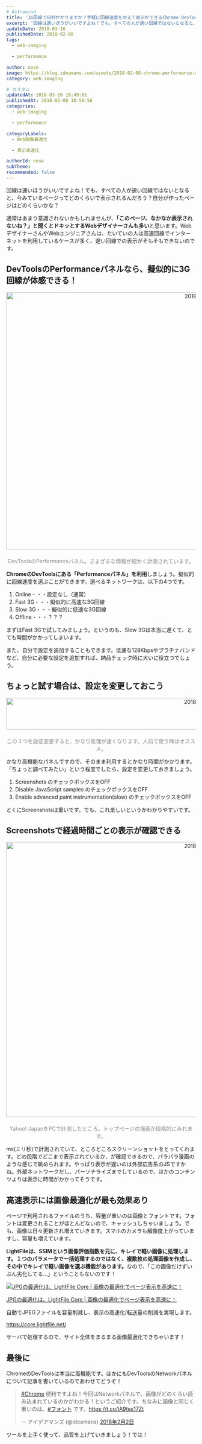 ```yaml
---
# Astrowind
title: '3G回線で何秒かかりますか？手軽に回線速度をかえて表示ができるChrome DevToolsのPerformanceパネルを使ってみよう！'
excerpt: '回線は速いほうがいいですよね！でも、すべての人が速い回線ではないとなると、今みて...'
updateDate: 2018-03-16
publishedDate: 2018-02-08
tags: 
  - web-imaging

  - performance

author: nose
image: https://blog.ideamans.com/assets/2018-02-08-chrome-performance-ogp.jpg
category: web-imaging

# カスタム
updatedAt: 2018-03-16 16:49:01
publishedAt: 2018-02-08 10:58:56
categories: 
  - web-imaging

  - performance

categoryLabels: 
  - Web画像最適化

  - 表示高速化

authorId: nose
subTheme: 
recommended: false
---
```


<p>回線は速いほうがいいですよね！でも、すべての人が速い回線ではないとなると、今みているページってどのくらいで表示されるんだろう？自分が作ったページはどのくらいかな？</p>
<p>通常はあまり意識されないかもしれませんが、<strong>「このページ、なかなか表示されないね？」と聞くとドキッとするWebデザイナーさんも多い</strong>と思います。WebデザイナーさんやWebエンジニアさんは、たいていの人は高速回線でインターネットを利用しているケースが多く、遅い回線での表示がそもそもできないのです。</p>
<p> </p>
<h2>DevToolsのPerformanceパネルなら、擬似的に3G回線が体感できる！</h2>
<p style="text-align: center;"><img alt="2018-02-08-chrome-performance01.jpg" src="https://blog.ideamans.com/assets/2018-02-08-chrome-performance01.jpg" width="1200" height="682" class="mt-image-center" style="text-align: center; display: block; margin: 0 auto 20px;"><span style="color: #888888;">DevToolsのPerformanceパネル。さまざまな情報が細かく計測されています。</span></p>
<p><strong>ChromeのDevToolsにある「Performanceパネル」を利用</strong>しましょう。擬似的に回線速度を選ぶことができます。選べるネットワークは、以下の4つです。</p>
<ol><li>Online・・・設定なし（通常）</li><li>Fast 3G・・・擬似的に高速な3G回線</li><li>Slow 3G・・・擬似的に低速な3G回線</li><li>Offline・・・？？？</li></ol>
<p>まずはFast 3Gで試してみましょう。というのも、Slow 3Gは本当に遅くて、とても時間がかかってしまいます。</p>
<p>また、自分で設定を追加することもできます。低速な128Kbpsやプラチナバンドなど、自分に必要な設定を追加すれば、納品チェック時に大いに役立つでしょう。</p>
<p> </p>
<h2>ちょっと試す場合は、設定を変更しておこう</h2>
<p style="text-align: center;"><img alt="2018-02-08-chrome-performance02.jpg" src="https://blog.ideamans.com/assets/2018-02-08-chrome-performance02.jpg" width="1200" height="84" class="mt-image-center" style="text-align: center; display: block; margin: 0 auto 20px;"><span style="color: #888888;">この３つを設定変更すると、かなり処理が速くなります。人前で使う時はオススメ。</span></p>
<p>かなり高機能なパネルですので、そのまま利用するとかなり時間がかかります。「ちょっと調べてみたい」という程度でしたら、設定を変更しておきましょう。</p>
<ol><li>Screenshots のチェックボックスをOFF</li><li>Disable JavaScript samples のチェックボックスをOFF</li><li>Enable advanced paint instrumentation(slow) のチェックボックスをOFF</li></ol>
<p>とくにScreenshotsは重いです。でも、これ楽しいというかわかりやすいです。</p>
<p> </p>
<h2>Screenshotsで経過時間ごとの表示が確認できる</h2>
<p style="text-align: center;"><img alt="2018-02-08-chrome-performance03.jpg" src="https://blog.ideamans.com/assets/2018-02-08-chrome-performance03.jpg" width="1200" height="729" class="mt-image-center" style="text-align: center; display: block; margin: 0 auto 20px;"><span style="color: #888888;">Yahoo! JapanをPCで計測したところ。トップページの描画が段階的にみれます。</span></p>
<p>ms(ミリ秒)で計測されていて、ところどころスクリーンショットをとってくれます。どの段階でどこまで表示されているか、が確認できるので、パラパラ漫画のような感じで眺められます。やっぱり表示が遅いのは外部広告系のJSですかね。外部ネットワークだし、パーソナライズまでしているので、ほかのコンテンツよりは表示に時間がかかってそうです。</p>
<p> </p>
<h2>高速表示には画像最適化が最も効果あり</h2>
<p>ページで利用されるファイルのうち、容量が重いのは画像とフォントです。フォントは変更されることがほとんどないので、キャッシュしちゃいましょう。でも、画像は日々更新され増えていきます。スマホのカメラも解像度上がっていますし、容量も増えています。</p>
<p><strong>LightFileは、SSIMという画像評価指数を元に、キレイで軽い画像に処理します。１つのパラメータで一括処理するのではなく、複数枚の処理画像を作成し、その中でキレイで軽い画像を選ぶ機能があります。</strong>なので、「この画像だけずいぶん劣化してる...」ということもないのです！</p>
<div class="serviceBox">
<div class="serviceImage"><a href="https://core.lightfile.net/" target="_blank"><img src="https://blog.ideamans.com/assets/service-lfc.jpg" alt="JPGの最適化は、LightFile Core | 画像の最適化でページ表示を高速に！"></a></div>
<div class="serviceText">
<p class="serviceTitle"><a href="https://core.lightfile.net/" target="_blank">JPGの最適化は、LightFile Core | 画像の最適化でページ表示を高速に！</a></p>
<p class="serviceDesc">自動でJPEGファイルを容量削減し、表示の高速化/転送量の削減を実現します。</p>
<p class="serviceLink"><a href="https://core.lightfile.net/" target="_blank">https://core.lightfile.net/</a></p>
</div>
</div>
<p>サーバで処理するので、サイト全体をまるまる画像最適化できちゃいます！</p>
<p> </p>
<h2>最後に</h2>
<p>ChromeのDevToolsは本当に高機能です。ほかにもDevToolsのNetworkパネルについて記事を書いているのであわせてどうぞ！</p>
<blockquote class="twitter-tweet" data-lang="ja">
<p lang="ja" dir="ltr"><a href="https://twitter.com/hashtag/Chrome?src=hash&amp;ref_src=twsrc%5Etfw">#Chrome</a> 便利ですよね！今回はNetworkパネルで、画像がどのくらい読み込まれているのかがわかる！というご紹介です。ちなみに画像と同じく重いのは、<a href="https://twitter.com/hashtag/%E3%83%95%E3%82%A9%E3%83%B3%E3%83%88?src=hash&amp;ref_src=twsrc%5Etfw">#フォント</a> です。<a href="https://t.co/iA9tes17Zt">https://t.co/iA9tes17Zt</a></p>
-- アイデアマンズ (@ideamans) <a href="https://twitter.com/ideamans/status/959235287011483653?ref_src=twsrc%5Etfw">2018年2月2日</a></blockquote>
<script async="" src="https://platform.twitter.com/widgets.js" charset="utf-8" type="text/javascript"></script>
<p> </p>
<p>ツールを上手く使って、品質を上げていきましょう！では！</p>
<p> </p>
